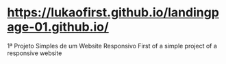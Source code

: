 # https://lukaofirst.github.io/landingpage-01.github.io/
1ª Projeto Simples de um Website Responsivo
First of a simple project of a responsive website
